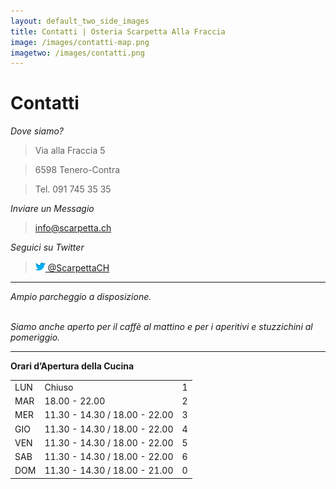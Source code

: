 ```yaml
---
layout: default_two_side_images
title: Contatti | Osteria Scarpetta Alla Fraccia
image: /images/contatti-map.png
imagetwo: /images/contatti.png
---
```


Contatti 
========

*Dove siamo?*
>Via alla Fraccia 5

>6598 Tenero-Contra
 

>Tel. 091 745 35 35 

*Inviare un Messagio*
> <info@scarpetta.ch>


*Seguici su Twitter*
> <a href="https://twitter.com/ScarpettaCH"><img src="/images/twitter-bird-16x16.png">  @ScarpettaCH</a>

- - - 

*Ampio parcheggio a disposizione.*
<br> </br>



*Siamo anche aperto per il caffè al mattino e per i aperitivi e stuzzichini al pomeriggio.*
- - - 

**Orari d’Apertura della Cucina**

<table id="opening_times" class="table">
	<tr>
		<td> LUN </td>
		<td>Chiuso </td>
		<td class="day">1</td>
	</tr>
	<tr>
		<td>MAR   </td>
		<td>18.00 - 22.00</td>
		<td class="day">2</td>
	</tr>
	<tr>
		<td>MER   </td>
		<td>11.30 - 14.30 / 18.00 - 22.00</td>
		<td class="day">3</td>
	</tr>
	<tr>
		<td> GIO   </td>
		<td>11.30 - 14.30 / 18.00 - 22.00</td>
		<td class="day">4</td>
	</tr>
	<tr>
		<td>VEN  </td> 
		<td>11.30 - 14.30 / 18.00 - 22.00</td>
		<td class="day">5</td>
	</tr>
	<tr>
		<td>SAB   </td>
		<td>11.30 - 14.30 / 18.00 - 22.00</td>
		<td class="day">6</td>
	</tr>
	<tr>
		<td>DOM  </td>
		<td>11.30 - 14.30 / 18.00 - 21.00</td>
		<td class="day">0</td>
	</tr>
</table>


